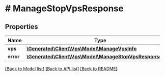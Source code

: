 # # ManageStopVpsResponse

## Properties

Name | Type | Description | Notes
------------ | ------------- | ------------- | -------------
**vps** | [**\Generated\Client\Vps\Model\ManageVpsInfo**](ManageVpsInfo.md) |  | [optional]
**error** | [**\Generated\Client\Vps\Model\ManageStopVpsResponseError**](ManageStopVpsResponseError.md) |  | [optional]

[[Back to Model list]](../../README.md#models) [[Back to API list]](../../README.md#endpoints) [[Back to README]](../../README.md)
